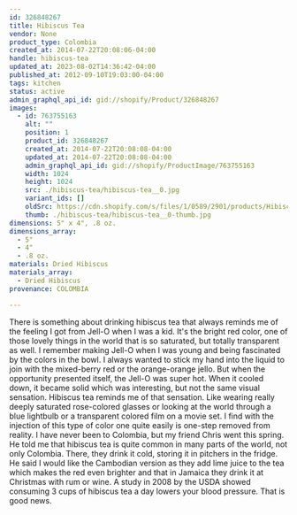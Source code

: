```yaml
---
id: 326848267
title: Hibiscus Tea
vendor: None
product_type: Colombia
created_at: 2014-07-22T20:08:06-04:00
handle: hibiscus-tea
updated_at: 2023-08-02T14:36:42-04:00
published_at: 2012-09-10T19:03:00-04:00
tags: kitchen
status: active
admin_graphql_api_id: gid://shopify/Product/326848267
images:
  - id: 763755163
    alt: ""
    position: 1
    product_id: 326848267
    created_at: 2014-07-22T20:08:08-04:00
    updated_at: 2014-07-22T20:08:08-04:00
    admin_graphql_api_id: gid://shopify/ProductImage/763755163
    width: 1024
    height: 1024
    src: ./hibiscus-tea/hibiscus-tea__0.jpg
    variant_ids: []
    oldSrc: https://cdn.shopify.com/s/files/1/0589/2901/products/Hibiscus_Tea_2-1887904701-O.jpeg?v=1406074088
    thumb: ./hibiscus-tea/hibiscus-tea__0-thumb.jpg
dimensions: 5" x 4", .8 oz.
dimensions_array:
  - 5"
  - 4"
  - .8 oz.
materials: Dried Hibiscus
materials_array:
  - Dried Hibiscus
provenance: COLOMBIA

---
```


There is something about drinking hibiscus tea that always reminds me of the feeling I got from Jell-O when I was a kid. It's the bright red color, one of those lovely things in the world that is so saturated, but totally transparent as well. I remember making Jell-O when I was young and being fascinated by the colors in the bowl. I always wanted to stick my hand into the liquid to join with the mixed-berry red or the orange-orange jello. But when the opportunity presented itself, the Jell-O was super hot. When it cooled down, it became solid which was interesting, but not the same visual sensation. Hibiscus tea reminds me of that sensation. Like wearing really deeply saturated rose-colored glasses or looking at the world through a blue lightbulb or a transparent colored film on a movie set. I find with the injection of this type of color one quite easily is one-step removed from reality. I have never been to Colombia, but my friend Chris went this spring. He told me that hibiscus tea is quite common in many parts of the world, not only Colombia. There, they drink it cold, storing it in pitchers in the fridge. He said I would like the Cambodian version as they add lime juice to the tea which makes the red even brighter and that in Jamaica they drink it at Christmas with rum or wine. A study in 2008 by the USDA showed consuming 3 cups of hibiscus tea a day lowers your blood pressure. That is good news.
